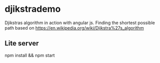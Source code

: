 # djikstrademo

Djikstras algorithm in action with angular js.
Finding the shortest possible path based on https://en.wikipedia.org/wiki/Dijkstra%27s_algorithm

## Lite server
npm install && npm start
